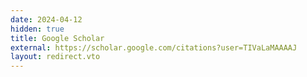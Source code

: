 ```yaml
---
date: 2024-04-12
hidden: true
title: Google Scholar
external: https://scholar.google.com/citations?user=TIVaLaMAAAAJ
layout: redirect.vto
---
```

